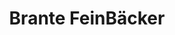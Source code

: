 ---
title: "Brante FeinBäcker"
url: /bad-oeynhausen/brante-feinbaecker-schulstrasse/
shop: Bäckerei
---